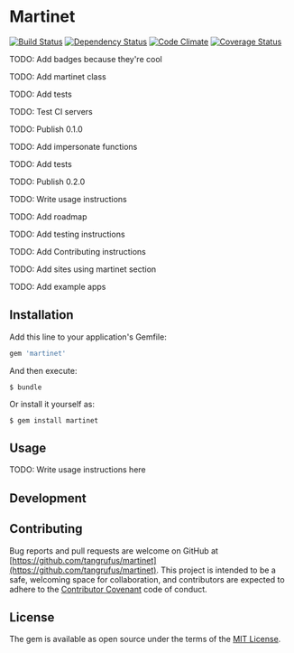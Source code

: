 # Martinet

[![Build Status](https://travis-ci.org/TangRufus/martinet.svg?branch=master)](https://travis-ci.org/TangRufus/martinet)
[![Dependency Status](https://gemnasium.com/badges/github.com/TangRufus/martinet.svg)](https://gemnasium.com/github.com/TangRufus/martinet)
[![Code Climate](https://codeclimate.com/github/TangRufus/martinet/badges/gpa.svg)](https://codeclimate.com/github/TangRufus/martinet)
[![Coverage Status](https://coveralls.io/repos/github/TangRufus/martinet/badge.svg?branch=master)](https://coveralls.io/github/TangRufus/martinet?branch=master)



TODO: Add badges because they're cool

TODO: Add martinet class

TODO: Add tests

TODO: Test CI servers

TODO: Publish 0.1.0

TODO: Add impersonate functions

TODO: Add tests

TODO: Publish 0.2.0

TODO: Write usage instructions

TODO: Add roadmap

TODO: Add testing instructions

TODO: Add Contributing instructions

TODO: Add sites using martinet section

TODO: Add example apps

## Installation

Add this line to your application's Gemfile:

```ruby
gem 'martinet'
```

And then execute:

    $ bundle

Or install it yourself as:

    $ gem install martinet

## Usage

TODO: Write usage instructions here

## Development

## Contributing

Bug reports and pull requests are welcome on GitHub at [https://github.com/tangrufus/martinet](https://github.com/tangrufus/martinet). This project is intended to be a safe, welcoming space for collaboration, and contributors are expected to adhere to the [Contributor Covenant](http://contributor-covenant.org) code of conduct.


## License

The gem is available as open source under the terms of the [MIT License](http://opensource.org/licenses/MIT).
